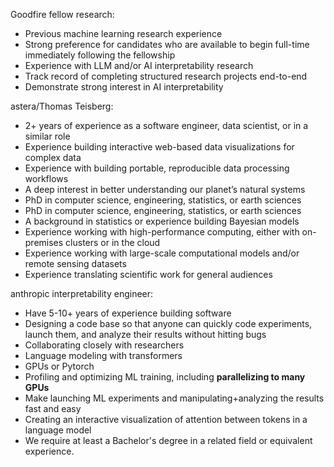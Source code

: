 Goodfire fellow research:
  -  Previous machine learning research experience
  -  Strong preference for candidates who are available to begin full-time immediately following the fellowship
  -  Experience with LLM and/or AI interpretability research
  -  Track record of completing structured research projects end-to-end
  -  Demonstrate strong interest in AI interpretability


astera/Thomas Teisberg:
  -  2+ years of experience as a software engineer, data scientist, or in a similar role
  -  Experience building interactive web-based data visualizations for complex data
  -  Experience with building portable, reproducible data processing  workflows
  -  A deep interest in better understanding our planet’s natural systems
  -  PhD in computer science, engineering, statistics, or earth sciences
  -  PhD in computer science, engineering, statistics, or earth sciences
  -  A background in statistics or experience building Bayesian models
  -  Experience working with high-performance computing, either with on-premises clusters or in the cloud
  -  Experience working with large-scale computational models and/or remote sensing datasets
  -  Experience translating scientific work for general audiences

anthropic interpretability engineer:
  -  Have 5-10+ years of experience building software
  -  Designing a code base so that anyone can quickly code experiments, launch them, and analyze their results without hitting bugs
  -  Collaborating closely with researchers
  -  Language modeling with transformers
  -  GPUs or Pytorch
  -  Profiling and optimizing ML training, including **parallelizing to many GPUs**
  -  Make launching ML experiments and manipulating+analyzing the results fast and easy
  -  Creating an interactive visualization of attention between tokens in a language model
  -  We require at least a Bachelor's degree in a related field or equivalent experience.
